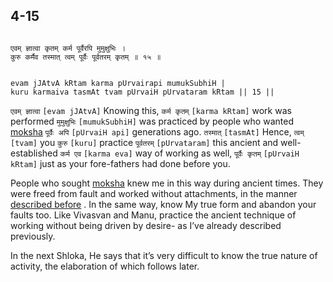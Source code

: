 ## 4-15


```shloka-sa

एवम् ज्ञात्वा कृतम् कर्म पूर्वैरपि मुमुक्षुभिः ।
कुरु कर्मैव तस्मात् त्वम् पूर्वैः पूर्वतरम् कृतम् ॥ १५ ॥

```
```shloka-sa-hk

evam jJAtvA kRtam karma pUrvairapi mumukSubhiH |
kuru karmaiva tasmAt tvam pUrvaiH pUrvataram kRtam || 15 ||

```
`एवम् ज्ञात्वा` `[evam jJAtvA]` Knowing this, `कर्म कृतम्` `[karma kRtam]` work was performed `मुमुक्षुभिः` `[mumukSubhiH]` was practiced by people who wanted 
[moksha](Moksha) `पूर्वैः अपि` `[pUrvaiH api]` generations ago. `तस्मात्` `[tasmAt]` Hence, `त्वम्` `[tvam]` you `कुरु` `[kuru]` practice `पूर्वतरम्` `[pUrvataram]` this ancient and well-established `कर्म एव` `[karma eva]` way of working as well, `पूर्वैः कृतम्` `[pUrvaiH kRtam]` just as your fore-fathers had done before you.

People who sought 
[moksha](Moksha)
 knew me in this way during ancient times. They were freed from fault and worked without attachments, in the manner 
[described before](karmayoga)
. In the same way, know My true form and abandon your faults too. Like Vivasvan and Manu, practice the ancient technique of working without being driven by desire- as I’ve already described previously.

In the next Shloka, He says that it’s very difficult to know the true nature of activity, the elaboration of which follows later.


